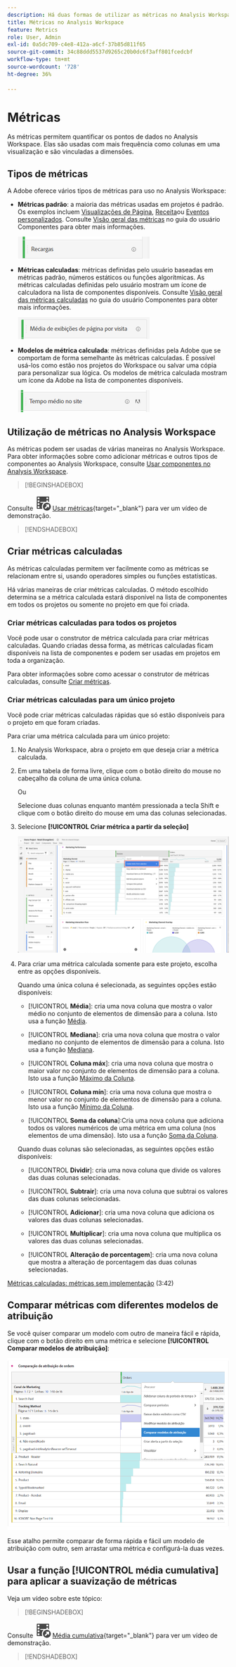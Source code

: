 ```yaml
---
description: Há duas formas de utilizar as métricas no Analysis Workspace.
title: Métricas no Analysis Workspace
feature: Metrics
role: User, Admin
exl-id: 0a5dc709-c4e8-412a-a6cf-37b85d811f65
source-git-commit: 34c88ddd5537d9265c20b0dc6f3aff801fcedcbf
workflow-type: tm+mt
source-wordcount: '728'
ht-degree: 36%

---
```


# Métricas

As métricas permitem quantificar os pontos de dados no Analysis Workspace. Elas são usadas com mais frequência como colunas em uma visualização e são vinculadas a dimensões.

## Tipos de métricas

A Adobe oferece vários tipos de métricas para uso no Analysis Workspace:

* **Métricas padrão**: a maioria das métricas usadas em projetos é padrão. Os exemplos incluem [Visualizações de Página](/help/components/metrics/page-views.md), [Receita](/help/components/metrics/revenue.md)ou [Eventos personalizados](/help/components/metrics/custom-events.md). Consulte [Visão geral das métricas](/help/components/metrics/overview.md) no guia do usuário Componentes para obter mais informações.

  ![Métrica padrão](assets/standard-metric.png)

* **Métricas calculadas**: métricas definidas pelo usuário baseadas em métricas padrão, números estáticos ou funções algorítmicas. As métricas calculadas definidas pelo usuário mostram um ícone de calculadora na lista de componentes disponíveis. Consulte [Visão geral das métricas calculadas](/help/components/c-calcmetrics/cm-overview.md) no guia do usuário Componentes para obter mais informações.

  ![Métrica calculada](assets/calculated-metric.png)

* **Modelos de métrica calculada**: métricas definidas pela Adobe que se comportam de forma semelhante às métricas calculadas. É possível usá-los como estão nos projetos do Workspace ou salvar uma cópia para personalizar sua lógica. Os modelos de métrica calculada mostram um ícone da Adobe na lista de componentes disponíveis.

  ![Modelo de métrica calculada](assets/calculated-metric-template.png)

## Utilização de métricas no Analysis Workspace

As métricas podem ser usadas de várias maneiras no Analysis Workspace. Para obter informações sobre como adicionar métricas e outros tipos de componentes ao Analysis Workspace, consulte [Usar componentes no Analysis Workspace](/help/analyze/analysis-workspace/components/use-components-in-workspace.md).


>[!BEGINSHADEBOX]

Consulte ![VideoCheckedOut](/help/assets/icons/VideoCheckedOut.svg) [Usar métricas](https://video.tv.adobe.com/v/40817?quality=12&learn=on){target="_blank"} para ver um vídeo de demonstração.

>[!ENDSHADEBOX]

## Criar métricas calculadas

As métricas calculadas permitem ver facilmente como as métricas se relacionam entre si, usando operadores simples ou funções estatísticas.

Há várias maneiras de criar métricas calculadas. O método escolhido determina se a métrica calculada estará disponível na lista de componentes em todos os projetos ou somente no projeto em que foi criada.

### Criar métricas calculadas para todos os projetos

Você pode usar o construtor de métrica calculada para criar métricas calculadas. Quando criadas dessa forma, as métricas calculadas ficam disponíveis na lista de componentes e podem ser usadas em projetos em toda a organização.

Para obter informações sobre como acessar o construtor de métricas calculadas, consulte [Criar métricas](/help/components/c-calcmetrics/c-workflow/cm-workflow/c-build-metrics/cm-build-metrics.md).

### Criar métricas calculadas para um único projeto

Você pode criar métricas calculadas rápidas que só estão disponíveis para o projeto em que foram criadas.

Para criar uma métrica calculada para um único projeto:

1. No Analysis Workspace, abra o projeto em que deseja criar a métrica calculada.

1. Em uma tabela de forma livre, clique com o botão direito do mouse no cabeçalho da coluna de uma única coluna.

   Ou

   Selecione duas colunas enquanto mantém pressionada a tecla Shift e clique com o botão direito do mouse em uma das colunas selecionadas.

1. Selecione **[!UICONTROL Criar métrica a partir da seleção]**

   ![Destaque do painel do Workspace Criar a partir da seleção](assets/create-metric-from-selection.png)

1. Para criar uma métrica calculada somente para este projeto, escolha entre as opções disponíveis.

   Quando uma única coluna é selecionada, as seguintes opções estão disponíveis:

   * [!UICONTROL **Média**]: cria uma nova coluna que mostra o valor médio no conjunto de elementos de dimensão para a coluna. Isto usa a função [Média](/help/components/c-calcmetrics/cm-reference/cm-functions.md#mean).

   * [!UICONTROL **Mediana**]: cria uma nova coluna que mostra o valor mediano no conjunto de elementos de dimensão para a coluna. Isto usa a função [Mediana](/help/components/c-calcmetrics/cm-reference/cm-functions.md#median).

   * [!UICONTROL **Coluna máx**]: cria uma nova coluna que mostra o maior valor no conjunto de elementos de dimensão para a coluna. Isto usa a função [Máximo da Coluna](/help/components/c-calcmetrics/cm-reference/cm-functions.md#column-maximum).

   * [!UICONTROL **Coluna mín**]: cria uma nova coluna que mostra o menor valor no conjunto de elementos de dimensão para a coluna. Isto usa a função [Mínimo da Coluna](/help/components/c-calcmetrics/cm-reference/cm-functions.md#column-minimum).

   * [!UICONTROL **Soma da coluna**]:Cria uma nova coluna que adiciona todos os valores numéricos de uma métrica em uma coluna (nos elementos de uma dimensão). Isto usa a função [Soma da Coluna](/help/components/c-calcmetrics/cm-reference/cm-functions.md#column-sum).

   Quando duas colunas são selecionadas, as seguintes opções estão disponíveis:

   * [!UICONTROL **Dividir**]: cria uma nova coluna que divide os valores das duas colunas selecionadas.

   * [!UICONTROL **Subtrair**]: cria uma nova coluna que subtrai os valores das duas colunas selecionadas.

   * [!UICONTROL **Adicionar**]: cria uma nova coluna que adiciona os valores das duas colunas selecionadas.

   * [!UICONTROL **Multiplicar**]: cria uma nova coluna que multiplica os valores das duas colunas selecionadas.

   * [!UICONTROL **Alteração de porcentagem**]: cria uma nova coluna que mostra a alteração de porcentagem das duas colunas selecionadas.

[Métricas calculadas: métricas sem implementação](https://experienceleague.adobe.com/docs/analytics-learn/tutorials/components/calculated-metrics/calculated-metrics-implementationless-metrics.html?lang=pt-BR) (3:42)

## Comparar métricas com diferentes modelos de atribuição

Se você quiser comparar um modelo com outro de maneira fácil e rápida, clique com o botão direito em uma métrica e selecione **[!UICONTROL Comparar modelos de atribuição]**:

![Comparar atribuição](assets/compare-attribution.png)

Esse atalho permite comparar de forma rápida e fácil um modelo de atribuição com outro, sem arrastar uma métrica e configurá-la duas vezes.

## Usar a função [!UICONTROL média cumulativa] para aplicar a suavização de métricas

Veja um vídeo sobre este tópico:


>[!BEGINSHADEBOX]

Consulte ![VideoCheckedOut](/help/assets/icons/VideoCheckedOut.svg) [Média cumulativa](https://video.tv.adobe.com/v/27068?quality=12&learn=on){target="_blank"} para ver um vídeo de demonstração.

>[!ENDSHADEBOX]

